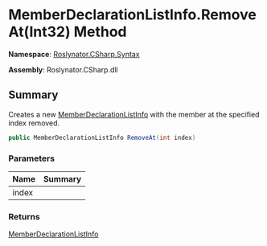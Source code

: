 # MemberDeclarationListInfo\.RemoveAt\(Int32\) Method

**Namespace**: [Roslynator.CSharp.Syntax](../../README.md)

**Assembly**: Roslynator\.CSharp\.dll

## Summary

Creates a new [MemberDeclarationListInfo](../README.md) with the member at the specified index removed\.

```csharp
public MemberDeclarationListInfo RemoveAt(int index)
```

### Parameters

| Name | Summary |
| ---- | ------- |
| index | |

### Returns

[MemberDeclarationListInfo](../README.md)

